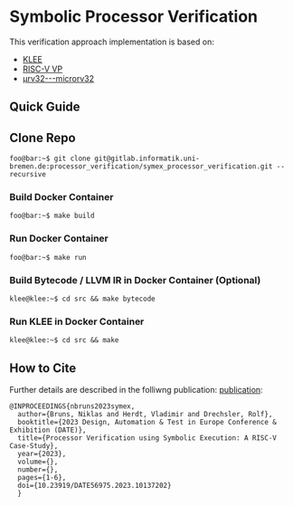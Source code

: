 # Symbolic Processor Verification

This verification approach implementation is based on: 

* [KLEE][klee github]
* [RISC-V VP][riscv-vp github]
* [µrv32---microrv32][microrv32 github]

## Quick Guide

## Clone Repo
```console
foo@bar:~$ git clone git@gitlab.informatik.uni-bremen.de:processor_verification/symex_processor_verification.git --recursive
```

### Build Docker Container
```console
foo@bar:~$ make build
```

### Run Docker Container
```console
foo@bar:~$ make run
```

### Build Bytecode / LLVM IR in Docker Container (Optional)
```console
klee@klee:~$ cd src && make bytecode
```

### Run KLEE in Docker Container
```console
klee@klee:~$ cd src && make
```

## How to Cite

Further details are described in the folliwng publication: [publication][symex-vp paper]:

```
@INPROCEEDINGS{nbruns2023symex,
  author={Bruns, Niklas and Herdt, Vladimir and Drechsler, Rolf},
  booktitle={2023 Design, Automation & Test in Europe Conference & Exhibition (DATE)}, 
  title={Processor Verification using Symbolic Execution: A RISC-V Case-Study}, 
  year={2023},
  volume={},
  number={},
  pages={1-6},
  doi={10.23919/DATE56975.2023.10137202}
  }
```

[klee github]: https://github.com/klee/klee	
[riscv-vp github]: https://github.com/agra-uni-bremen/riscv-vp
[microrv32 github]: https://github.com/agra-uni-bremen/microrv32
[symex-vp paper]: https://doi.org/10.23919/DATE56975.2023.10137202

